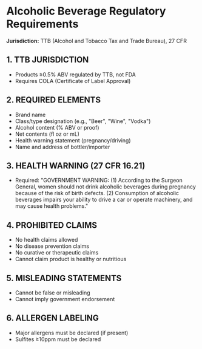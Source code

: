 # Alcoholic Beverage Regulatory Requirements

**Jurisdiction:** TTB (Alcohol and Tobacco Tax and Trade Bureau), 27 CFR

## 1. TTB JURISDICTION

- Products ≥0.5% ABV regulated by TTB, not FDA
- Requires COLA (Certificate of Label Approval)

## 2. REQUIRED ELEMENTS

- Brand name
- Class/type designation (e.g., "Beer", "Wine", "Vodka")
- Alcohol content (% ABV or proof)
- Net contents (fl oz or mL)
- Health warning statement (pregnancy/driving)
- Name and address of bottler/importer

## 3. HEALTH WARNING (27 CFR 16.21)

- Required: "GOVERNMENT WARNING: (1) According to the Surgeon General, women should not drink alcoholic beverages during pregnancy because of the risk of birth defects. (2) Consumption of alcoholic beverages impairs your ability to drive a car or operate machinery, and may cause health problems."

## 4. PROHIBITED CLAIMS

- No health claims allowed
- No disease prevention claims
- No curative or therapeutic claims
- Cannot claim product is healthy or nutritious

## 5. MISLEADING STATEMENTS

- Cannot be false or misleading
- Cannot imply government endorsement

## 6. ALLERGEN LABELING

- Major allergens must be declared (if present)
- Sulfites ≥10ppm must be declared
